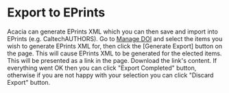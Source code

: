 Export to EPrints
=================

Acacia can generate EPrints XML which you can then save and import into EPrints (e.g. CaltechAUTHORS). Go to [Manage DOI](/list) and select the
items you wish to generate EPrints XML for, then click the [Generate Export] button on the page. This will cause EPrints XML to be generated for the elected items.  This will be presented as a link in the page. Download the link's content. If everything went OK then you can click "Export Completed" button, otherwise if you are not happy with your selection you can click "Discard Export" button.

